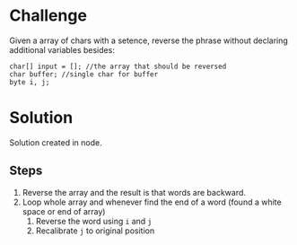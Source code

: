 # Challenge

Given a array of chars with a setence, reverse the phrase without declaring additional variables besides:
```
char[] input = []; //the array that should be reversed
char buffer; //single char for buffer
byte i, j;
```

# Solution
Solution created in node. 

## Steps
1. Reverse the array and the result is that words are backward. 
2. Loop whole array and whenever find the end of a word (found a white space or end of array)
    1. Reverse the word using `i` and `j`
    2. Recalibrate `j` to original position